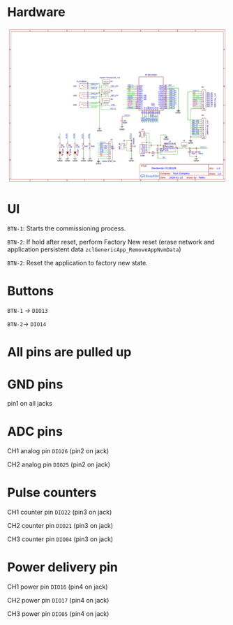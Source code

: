 # Hardware

![Schematics](./hardware/Schematic_Devborda_mini_cc2652r_2021-01-24.png)

# UI

`BTN-1`: Starts the commissioning process.

`BTN-2`: If hold after reset, perform Factory New reset (erase network and application persistent data `zclGenericApp_RemoveAppNvmData`)

`BTN-2`: Reset the application to factory new state.

# Buttons

`BTN-1` -> `DIO13`

`BTN-2`-> `DIO14`

# All pins are pulled up


# GND pins
pin1 on all jacks

# ADC pins
CH1 analog pin `DIO26` (pin2 on jack)

CH2 analog pin `DIO25` (pin2 on jack)

# Pulse counters
CH1 counter pin `DIO22` (pin3 on jack)

CH2 counter pin `DIO21` (pin3 on jack)

CH3 counter pin `DIO04` (pin3 on jack)

# Power delivery pin
CH1 power pin `DIO16` (pin4 on jack)

CH2 power pin `DIO17` (pin4 on jack)

CH3 power pin `DIO05` (pin4 on jack)
